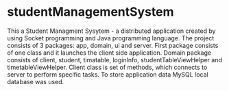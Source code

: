 # studentManagementSystem
This a Student Managment Sysytem - a distributed application created by using Socket programming and Java programming language.
The project consists of 3 packages: app, domain, ui and server. First package consists of one class and it launches the client
side application.
Domain package consists of client, student, timatable, loginInfo, studentTableViewHelper and timetableViewHelper.
Client class is set of methods, which connects to server to perform specific tasks.
To store application data MySQL local database was used.
